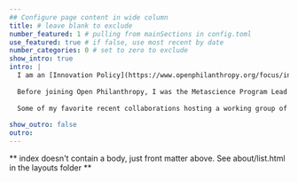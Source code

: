 ```yaml
---
## Configure page content in wide column
title: # leave blank to exclude
number_featured: 1 # pulling from mainSections in config.toml
use_featured: true # if false, use most recent by date
number_categories: 0 # set to zero to exclude
show_intro: true
intro: |
  I am an [Innovation Policy](https://www.openphilanthropy.org/focus/innovation-policy/) Program Associate at [Open Philanthropy](https://www.openphilanthropy.org/), where I work to identify and support efforts to safely accelerate scientific progress and innovation. I am motivated by the broader goals of improving scientific research, funding, institutions, and incentive structures through creativity and experimentation, and I am always excited to connect with others who share those goals (feel free to reach out at jordan.dworkin@openphilanthropy.org!).
  
  Before joining Open Philanthropy, I was the Metascience Program Lead at the Federation of American Scientists, and an Assistant Professor of Clinical Biostatistics at Columbia University and the New York State Psychiatric Institute. My past work has spanned US science policy, synthesis and use of research evidence, neuroimaging statistics, science of science, and mental health.
  
  Some of my favorite recent collaborations hosting a working group of metascience policy leaders with the [Institute for Progress](https://www.ifp.org), studying how forecasting can be used in scientific grant review with [Alice Wu](https://fas.org/expert/alice-wu/), developing statistical methods for multiple sclerosis research with [Taki Shinohara](https://www.cceb.med.upenn.edu/pennsive/personnel), investigating inequities in scientific citation practices with [Dani Bassett](https://complexsystemsupenn.com/personal) and [Perry Zurn](https://www.perryzurn.com/), and delving into job automation and skill networks with the folks at [The Pudding](https://www.pudding.cool). You can find more details about my work on the [writing](/writing), [research](/research), and [projects](/projects) pages.
  
show_outro: false
outro:
---
```


** index doesn't contain a body, just front matter above.
See about/list.html in the layouts folder **
